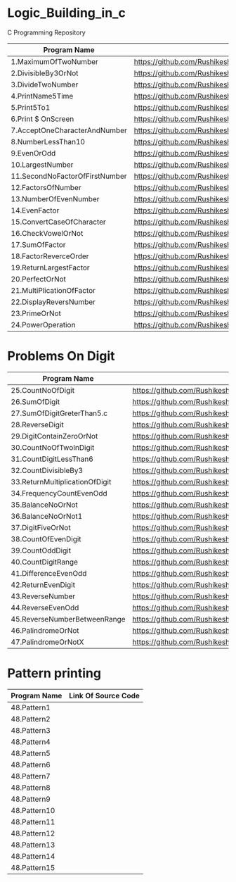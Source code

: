 # Logic_Building_in_c
C Programming Repository

| Program Name             | Link Of Source Code                                                                   |
| ----------------- | ------------------------------------------------------------------ |
1.MaximumOfTwoNumber   |https://github.com/RushikeshNarkhedePatil/Logic_Building_in_c/blob/main/MaximumOfTwoNumber.c
2.DivisibleBy3OrNot   |https://github.com/RushikeshNarkhedePatil/Logic_Building_in_c/blob/main/DivisibleBy3OrNot.c
3.DivideTwoNumber   |https://github.com/RushikeshNarkhedePatil/Logic_Building_in_c/blob/main/DivideTwoNumber.c
4.PrintName5Time   |https://github.com/RushikeshNarkhedePatil/Logic_Building_in_c/blob/main/PrintName5Time.c
5.Print5To1   |https://github.com/RushikeshNarkhedePatil/Logic_Building_in_c/blob/main/Print5To1.c
6.Print $ OnScreen   |https://github.com/RushikeshNarkhedePatil/Logic_Building_in_c/blob/main/PrintOnScreen.c
7.AcceptOneCharacterAndNumber   |https://github.com/RushikeshNarkhedePatil/Logic_Building_in_c/blob/main/AcceptOneCharacterAndNumber.c
8.NumberLessThan10   |https://github.com/RushikeshNarkhedePatil/Logic_Building_in_c/blob/main/NumberLessThan10.c
9.EvenOrOdd   |https://github.com/RushikeshNarkhedePatil/Logic_Building_in_c/blob/main/EvenOrOdd.c
10.LargestNumber   |https://github.com/RushikeshNarkhedePatil/Logic_Building_in_c/blob/main/LargestNumber.c
11.SecondNoFactorOfFirstNumber   |https://github.com/RushikeshNarkhedePatil/Logic_Building_in_c/blob/main/Factor.c
12.FactorsOfNumber   |https://github.com/RushikeshNarkhedePatil/Logic_Building_in_c/blob/main/FactorsOfNumber.c
13.NumberOfEvenNumber|https://github.com/RushikeshNarkhedePatil/Logic_Building_in_c/blob/main/NumberOfEvenNumber.c
14.EvenFactor        |https://github.com/RushikeshNarkhedePatil/Logic_Building_in_c/blob/main/EvenFactor.c
15.ConvertCaseOfCharacter|https://github.com/RushikeshNarkhedePatil/Logic_Building_in_c/blob/main/ConvertCaseOfCharacter.c
16.CheckVowelOrNot   |https://github.com/RushikeshNarkhedePatil/Logic_Building_in_c/blob/main/CheckvowelOrNot.c
17.SumOfFactor       |https://github.com/RushikeshNarkhedePatil/Logic_Building_in_c/blob/main/SumOfFactor.c
18.FactorReverceOrder|https://github.com/RushikeshNarkhedePatil/Logic_Building_in_c/blob/main/FactorReverceOrder.c
19.ReturnLargestFactor|https://github.com/RushikeshNarkhedePatil/Logic_Building_in_c/blob/main/ReturnLargestFactor.c
20.PerfectOrNot       |https://github.com/RushikeshNarkhedePatil/Logic_Building_in_c/blob/main/PrimeOrNot.c
21.MultiPlicationOfFactor|https://github.com/RushikeshNarkhedePatil/Logic_Building_in_c/blob/main/MultiPlicationOfFactor.c
22.DisplayReversNumber|https://github.com/RushikeshNarkhedePatil/Logic_Building_in_c/blob/main/DisplayReversNumber.c
23.PrimeOrNot         |https://github.com/RushikeshNarkhedePatil/Logic_Building_in_c/blob/main/PrimeOrNot.c
24.PowerOperation     |https://github.com/RushikeshNarkhedePatil/Logic_Building_in_c/blob/main/PowerOperation.c

# Problems On Digit
| Program Name             | Link Of Source Code                                                                   |
| ----------------- | ------------------------------------------------------------------ |
|25.CountNoOfDigit           |https://github.com/RushikeshNarkhedePatil/Logic_Building_in_c/blob/main/CountNoOfDigit.c
|26.SumOfDigit            |https://github.com/RushikeshNarkhedePatil/Logic_Building_in_c/blob/main/SumOfDigit.c
|27.SumOfDigitGreterThan5.c|https://github.com/RushikeshNarkhedePatil/Logic_Building_in_c/blob/main/SumOfDigitGreterThan5.c
|28.ReverseDigit           |https://github.com/RushikeshNarkhedePatil/Logic_Building_in_c/blob/main/DigitReverseOrder.c
|29.DigitContainZeroOrNot  |https://github.com/RushikeshNarkhedePatil/Logic_Building_in_c/blob/main/DigitContainZeroOrNot.c
|30.CountNoOfTwoInDigit    |https://github.com/RushikeshNarkhedePatil/Logic_Building_in_c/blob/main/CountNoOfTwoInDigit.c
|31.CountDigitLessThan6    |https://github.com/RushikeshNarkhedePatil/Logic_Building_in_c/blob/main/CountDigitLessThan6.c
|32.CountDivisibleBy3      |https://github.com/RushikeshNarkhedePatil/Logic_Building_in_c/blob/main/CountDivisibleBy3.c
|33.ReturnMultiplicationOfDigit|https://github.com/RushikeshNarkhedePatil/Logic_Building_in_c/blob/main/ReturnMultiplicationOfDigit.c
|34.FrequencyCountEvenOdd      |https://github.com/RushikeshNarkhedePatil/Logic_Building_in_c/blob/main/FrequencyEvenOdd.c
|35.BalanceNoOrNot             |https://github.com/RushikeshNarkhedePatil/Logic_Building_in_c/blob/main/BalanceNoOrNot.c
|36.BalanceNoOrNot1            |https://github.com/RushikeshNarkhedePatil/Logic_Building_in_c/blob/main/BalanceNoOrNot1.c
|37.DigitFiveOrNot             |https://github.com/RushikeshNarkhedePatil/Logic_Building_in_c/blob/main/DigitFiveOrNot.c
|38.CountOfEvenDigit           |https://github.com/RushikeshNarkhedePatil/Logic_Building_in_c/blob/main/CountOfEvenDigit.c
|39.CountOddDigit              |https://github.com/RushikeshNarkhedePatil/Logic_Building_in_c/blob/main/CountOddDigit.c
|40.CountDigitRange            |https://github.com/RushikeshNarkhedePatil/Logic_Building_in_c/blob/main/CountDigitRange.c
|41.DifferenceEvenOdd          |https://github.com/RushikeshNarkhedePatil/Logic_Building_in_c/blob/main/DifferenceEvenOdd.c
|42.ReturnEvenDigit            |https://github.com/RushikeshNarkhedePatil/Logic_Building_in_c/blob/main/ReturnEvenDigit.c
|43.ReverseNumber              |https://github.com/RushikeshNarkhedePatil/Logic_Building_in_c/blob/main/ReverseNumber.c
|44.ReverseEvenOdd             |https://github.com/RushikeshNarkhedePatil/Logic_Building_in_c/blob/main/ReverseEvenOdd.c
|45.ReverseNumberBetweenRange  |https://github.com/RushikeshNarkhedePatil/Logic_Building_in_c/blob/main/ReverseNumberBetweenRange.c
|46.PalindromeOrNot            |https://github.com/RushikeshNarkhedePatil/Logic_Building_in_c/blob/main/PalindromeOrNot.c
|47.PalindromeOrNotX           |https://github.com/RushikeshNarkhedePatil/Logic_Building_in_c/blob/main/PalindromeOrNotX.c

# Pattern printing
| Program Name             | Link Of Source Code                                                                   |
| ----------------- | ------------------------------------------------------------------ |
|48.Pattern1      |
|48.Pattern2      |
|48.Pattern3      |
|48.Pattern4      |
|48.Pattern5      |
|48.Pattern6      |
|48.Pattern7      |
|48.Pattern8      |
|48.Pattern9      |
|48.Pattern10     |
|48.Pattern11     |
|48.Pattern12     |
|48.Pattern13     |
|48.Pattern14     |
|48.Pattern15     |
